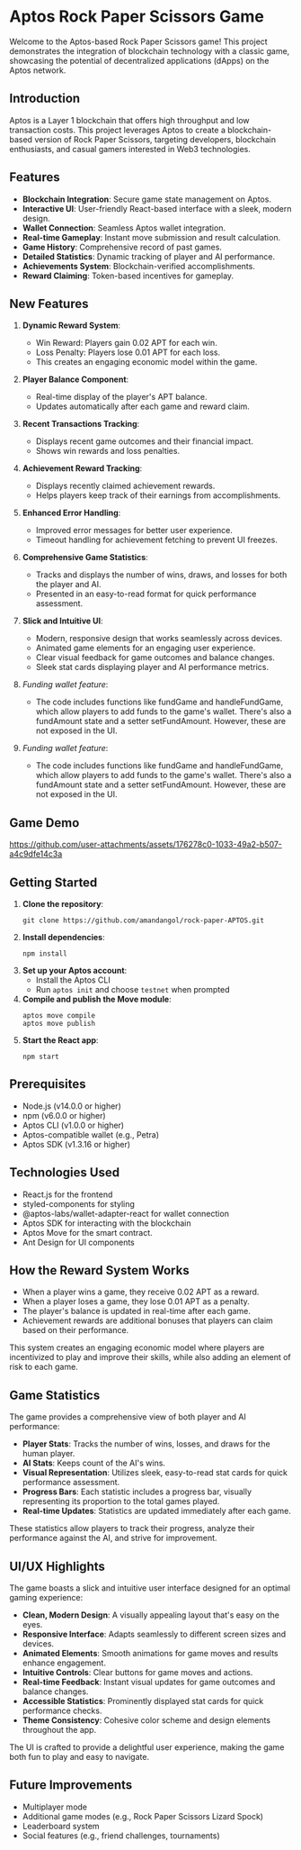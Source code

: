 # Aptos Rock Paper Scissors Game

Welcome to the Aptos-based Rock Paper Scissors game! This project demonstrates the integration of blockchain technology with a classic game, showcasing the potential of decentralized applications (dApps) on the Aptos network.

## Introduction

Aptos is a Layer 1 blockchain that offers high throughput and low transaction costs. This project leverages Aptos to create a blockchain-based version of Rock Paper Scissors, targeting developers, blockchain enthusiasts, and casual gamers interested in Web3 technologies.

## Features

- **Blockchain Integration**: Secure game state management on Aptos.
- **Interactive UI**: User-friendly React-based interface with a sleek, modern design.
- **Wallet Connection**: Seamless Aptos wallet integration.
- **Real-time Gameplay**: Instant move submission and result calculation.
- **Game History**: Comprehensive record of past games.
- **Detailed Statistics**: Dynamic tracking of player and AI performance.
- **Achievements System**: Blockchain-verified accomplishments.
- **Reward Claiming**: Token-based incentives for gameplay.

## New Features

1. **Dynamic Reward System**:

   - Win Reward: Players gain 0.02 APT for each win.
   - Loss Penalty: Players lose 0.01 APT for each loss.
   - This creates an engaging economic model within the game.

2. **Player Balance Component**:

   - Real-time display of the player's APT balance.
   - Updates automatically after each game and reward claim.

3. **Recent Transactions Tracking**:

   - Displays recent game outcomes and their financial impact.
   - Shows win rewards and loss penalties.

4. **Achievement Reward Tracking**:

   - Displays recently claimed achievement rewards.
   - Helps players keep track of their earnings from accomplishments.

5. **Enhanced Error Handling**:

   - Improved error messages for better user experience.
   - Timeout handling for achievement fetching to prevent UI freezes.

6. **Comprehensive Game Statistics**:

   - Tracks and displays the number of wins, draws, and losses for both the player and AI.
   - Presented in an easy-to-read format for quick performance assessment.

7. **Slick and Intuitive UI**:

   - Modern, responsive design that works seamlessly across devices.
   - Animated game elements for an engaging user experience.
   - Clear visual feedback for game outcomes and balance changes.
   - Sleek stat cards displaying player and AI performance metrics.

8. _Funding wallet feature_:
   - The code includes functions like fundGame and handleFundGame, which allow players to add funds to the game's wallet. There's also a fundAmount state and a setter setFundAmount. However, these are not exposed in the UI.

     
8. _Funding wallet feature_:
   - The code includes functions like fundGame and handleFundGame, which allow players to add funds to the game's wallet. There's also a fundAmount state and a setter setFundAmount. However, these are not exposed in the UI.
     
## Game Demo

https://github.com/user-attachments/assets/176278c0-1033-49a2-b507-a4c9dfe14c3a

## Getting Started

1. **Clone the repository**:
   ```
   git clone https://github.com/amandangol/rock-paper-APTOS.git
   ```
2. **Install dependencies**:
   ```
   npm install
   ```
3. **Set up your Aptos account**:
   - Install the Aptos CLI
   - Run `aptos init` and choose `testnet` when prompted
4. **Compile and publish the Move module**:
   ```
   aptos move compile
   aptos move publish
   ```
5. **Start the React app**:
   ```
   npm start
   ```

## Prerequisites

- Node.js (v14.0.0 or higher)
- npm (v6.0.0 or higher)
- Aptos CLI (v1.0.0 or higher)
- Aptos-compatible wallet (e.g., Petra)
- Aptos SDK (v1.3.16 or higher)

## Technologies Used

- React.js for the frontend
- styled-components for styling
- @aptos-labs/wallet-adapter-react for wallet connection
- Aptos SDK for interacting with the blockchain
- Aptos Move for the smart contract.
- Ant Design for UI components

## How the Reward System Works

- When a player wins a game, they receive 0.02 APT as a reward.
- When a player loses a game, they lose 0.01 APT as a penalty.
- The player's balance is updated in real-time after each game.
- Achievement rewards are additional bonuses that players can claim based on their performance.

This system creates an engaging economic model where players are incentivized to play and improve their skills, while also adding an element of risk to each game.

## Game Statistics

The game provides a comprehensive view of both player and AI performance:

- **Player Stats**: Tracks the number of wins, losses, and draws for the human player.
- **AI Stats**: Keeps count of the AI's wins.
- **Visual Representation**: Utilizes sleek, easy-to-read stat cards for quick performance assessment.
- **Progress Bars**: Each statistic includes a progress bar, visually representing its proportion to the total games played.
- **Real-time Updates**: Statistics are updated immediately after each game.

These statistics allow players to track their progress, analyze their performance against the AI, and strive for improvement.

## UI/UX Highlights

The game boasts a slick and intuitive user interface designed for an optimal gaming experience:

- **Clean, Modern Design**: A visually appealing layout that's easy on the eyes.
- **Responsive Interface**: Adapts seamlessly to different screen sizes and devices.
- **Animated Elements**: Smooth animations for game moves and results enhance engagement.
- **Intuitive Controls**: Clear buttons for game moves and actions.
- **Real-time Feedback**: Instant visual updates for game outcomes and balance changes.
- **Accessible Statistics**: Prominently displayed stat cards for quick performance checks.
- **Theme Consistency**: Cohesive color scheme and design elements throughout the app.

The UI is crafted to provide a delightful user experience, making the game both fun to play and easy to navigate.

## Future Improvements

- Multiplayer mode
- Additional game modes (e.g., Rock Paper Scissors Lizard Spock)
- Leaderboard system
- Social features (e.g., friend challenges, tournaments)
